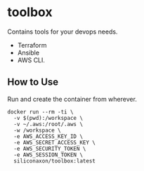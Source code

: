 # toolbox

Contains tools for your devops needs.

* Terraform
* Ansible
* AWS CLI.

## How to Use

Run and create the container from wherever.

    docker run --rm -ti \
      -v $(pwd):/workspace \
      -v ~/.aws:/root/.aws \
      -w /workspace \
      -e AWS_ACCESS_KEY_ID \
      -e AWS_SECRET_ACCESS_KEY \
      -e AWS_SECURITY_TOKEN \
      -e AWS_SESSION_TOKEN \
      siliconaxon/toolbox:latest
